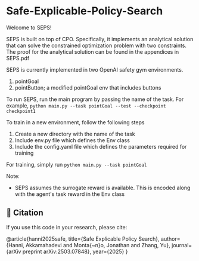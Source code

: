 # Safe-Explicable-Policy-Search

Welcome to SEPS!

SEPS is built on top of CPO. Specifically, it implements an analytical solution that can solve the constrained optimization problem with two constraints. 
The proof for the analytical solution can be found in the appendices in SEPS.pdf

SEPS is currently implemented in two OpenAI safety gym environments. 
1) pointGoal
2) pointButton; a modified pointGoal env that includes buttons

To run SEPS, run the main program by passing the name of the task. For example,
`python main.py --task pointGoal --test --checkpoint checkpoint1`

To train in a new environment, follow the following steps
1. Create a new directory with the name of the task
2. Include env.py file which defines the Env class
3. Include the config.yaml file which defines the parameters required for training

For training, simply run
`python main.py --task pointGoal`

Note:
* SEPS assumes the surrogate reward is available. This is encoded along with the agent's task reward in the Env class


## 📖 Citation

If you use this code in your research, please cite:

@article{hanni2025safe,
  title={Safe Explicable Policy Search},
  author={Hanni, Akkamahadevi and Monta{\~n}o, Jonathan and Zhang, Yu},
  journal={arXiv preprint arXiv:2503.07848},
  year={2025}
}



